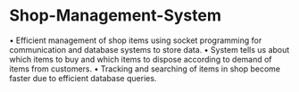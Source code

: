 # Shop-Management-System
• Efficient management of shop items using socket programming for communication and database systems to store data. • System tells us about which items to buy and which items to dispose according to demand of items from customers. • Tracking and searching of items in shop become faster due to efficient database queries.
